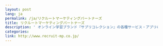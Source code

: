 ```yaml
---
layout: post
lang: ja
permalink: /ja/リクルートマーケティングパートナーズ
title: リクルートマーケティングパートナーズ
description: ' オンライン学習ブランド『サプリコレクション』の各種サービス・アプリの開発・運営。 '
categories: 
link: http://www.recruit-mp.co.jp/
---
```

